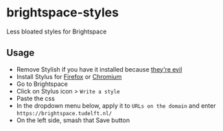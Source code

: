 # brightspace-styles
Less bloated styles for Brightspace

## Usage
* Remove Stylish if you have it installed because [they're evil](https://robertheaton.com/2018/07/02/stylish-browser-extension-steals-your-internet-history/)
* Install Stylus for [Firefox](https://addons.mozilla.org/en-US/firefox/addon/styl-us/?src=userprofile) or [Chromium](https://chrome.google.com/webstore/detail/stylus/clngdbkpkpeebahjckkjfobafhncgmne)
* Go to Brightspace
* Click on Stylus icon > `Write a style`
* Paste the css
* In the dropdown menu below, apply it to `URLs on the domain` and enter `https://brightspace.tudelft.nl/`
* On the left side, smash that Save button
